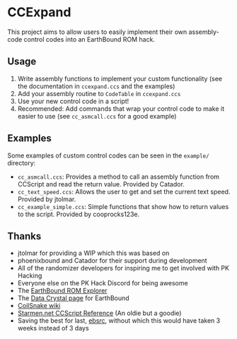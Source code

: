 # CCExpand
This project aims to allow users to easily implement their own assembly-code
control codes into an EarthBound ROM hack.

## Usage
1. Write assembly functions to implement your custom functionality
  (see the documentation in `ccexpand.ccs` and the examples)
1. Add your assembly routine to `CodeTable` in `ccexpand.ccs`
1. Use your new control code in a script!
1. Recommended: Add commands that wrap your control code to make it
  easier to use (see `cc_asmcall.ccs` for a good example)

## Examples
Some examples of custom control codes can be seen in the `example/` directory:
- `cc_asmcall.ccs`: Provides a method to call an assembly function from
  CCScript and read the return value. Provided by Catador.
- `cc_text_speed.ccs`: Allows the user to get and set the current text speed.
  Provided by jtolmar.
- `cc_example_simple.ccs`: Simple functions that show how to return values to
  the script. Provided by cooprocks123e.

## Thanks
- jtolmar for providing a WIP which this was based on
- phoenixbound and Catador for their support during development
- All of the randomizer developers for inspiring me to get involved with PK Hacking
- Everyone else on the PK Hack Discord for being awesome
- The [EarthBound ROM Explorer](https://earthbound-rom-explorerr.herokuapp.com/)
- The [Data Crystal page](https://datacrystal.romhacking.net/wiki/EarthBound) for EarthBound
- [CoilSnake wiki](https://github.com/pk-hack/CoilSnake/wiki)
- [Starmen.net CCScript Reference](https://starmen.net/pkhack/ccscript/) (An oldie but a goodie)
- Saving the best for last, [ebsrc](https://github.com/Herringway/ebsrc), without which this would
  have taken 3 weeks instead of 3 days
